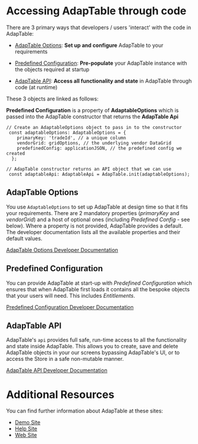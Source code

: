 # Accessing AdapTable through code

There are 3 primary ways that developers / users 'interact' with the code in AdapTable:

- [AdapTable Options](./interfaces/_adaptableOptions_adaptableOptions_.adaptableOptions.html): **Set up and configure** AdapTable to your requirements

- [Predefined Configuration](./interfaces/_predefinedconfig_predefinedconfig_.predefinedconfig.html): **Pre-populate** your AdapTable instance with the objects required at startup 

- [AdapTable API](interfaces/_api_adaptableApi_.adaptableApi.html): **Access all functionality and state** in AdapTable through code (at runtime) 

These 3 objects are linked as follows: 

**Predefined Configuration** is a property of **AdaptableOptions** which is passed into the AdapTable constructor that returns the **AdapTable Api**

```tsx
// Create an AdaptableOptions object to pass in to the constructor
 const adaptableOptions: AdaptableOptions = {
    primaryKey: 'tradeId', // a unique column
    vendorGrid: gridOptions, // the underlying vendor DataGrid
    predefinedConfig: applicationJSON, // the predefined config we created
  };

// AdapTable constructor returns an API object that we can use
 const adaptableApi: AdaptableApi = AdapTable.init(adaptableOptions);
```

## AdapTable Options

You use `AdaptableOptions` to set up AdapTable at design time so that it fits your requirements. There are 2 mandatory properties (_primaryKey_ and _vendorGrid_) and a host of optional ones (including _Predefined Config_ - see below). Where a property is not provided, AdapTable provides a default. The developer documentation lists all the available properties and their default values.

[AdapTable Options Developer Documentation](./interfaces/_adaptableOptions_adaptableOptions_.adaptableOptions.html)

## Predefined Configuration

You can provide  AdapTable at start-up with _Predefined Configuration_ which ensures that when AdapTable first loads it contains all the bespoke objects that your users will need. This includes *Entitlements*.

[Predefined Configuration Developer Documentation](./interfaces/_predefinedconfig_predefinedconfig_.predefinedconfig.html)


## AdapTable API

AdapTable's `api` provides full safe, run-time access to all the functionality and state inside AdapTable. This allows you to create, save and delete AdapTable objects in your our screens bypassing AdapTable's UI, or to access the Store in a safe non-mutable manner.

[AdapTable API Developer Documentation](interfaces/_api_adaptableApi_.adaptableApi.html)


# Additional Resources

You can find further information about AdapTable at these sites:

- [Demo Site](https://demo.adaptableblotter.com)
- [Help Site](https://adaptabletools.zendesk.com/hc/en-us)
- [Web Site](http://www.adaptabletools.com)
